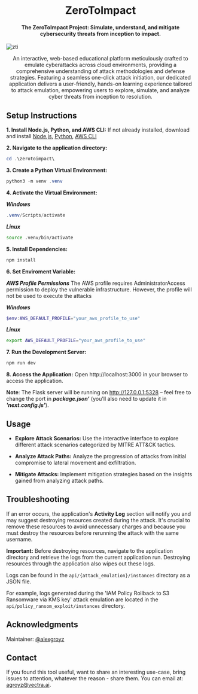 <h1 align="center">
    ZeroToImpact
</h1>
<h4 align="center">The <b>ZeroToImpact</b> Project: Simulate, understand, and mitigate cybersecurity threats from inception to impact.
</h4>

![zti](https://github.com/agroyz/zerotoimpact/assets/140458593/f66a6390-8ce1-4bce-9e56-e2f3f4d906db)

<p align="center">
An interactive, web-based educational platform meticulously crafted to emulate cyberattacks across cloud environments, providing a comprehensive understanding of attack methodologies and defense strategies. Featuring a seamless one-click attack initiation, our dedicated application delivers a user-friendly, hands-on learning experience tailored to attack emulation, empowering users to explore, simulate, and analyze cyber threats from inception to resolution.
</p>


## Setup Instructions
**1. Install Node.js, Python, and AWS CLI:** If not already installed, download and install [Node.js](https://nodejs.org/en/download), [Python](https://www.python.org/downloads/), [AWS CLI](https://docs.aws.amazon.com/cli/latest/userguide/getting-started-install.html)

**2. Navigate to the application directory:**
```powershell
cd .\zerotoimpact\
```

**3. Create a Python Virtual Environment:**

```powershell
python3 -m venv .venv
```
**4. Activate the Virtual Environment:**

***Windows***
```powershell
.venv/Scripts/activate
```
***Linux***
```bash
source .venv/bin/activate
```

**5. Install Dependencies:**

```bash
npm install
```
**6. Set Enviroment Variable:**

***AWS Profile Permissions***
The AWS profile requires AdministratorAccess permission to deploy the vulnerable infrastructure. However, the profile will not be used to execute the attacks 

***Windows***
```powershell
$env:AWS_DEFAULT_PROFILE="your_aws_profile_to_use"
```
***Linux***
```bash
export AWS_DEFAULT_PROFILE="your_aws_profile_to_use"
```

**7. Run the Development Server:**

```bash
npm run dev
```

**8. Access the Application:** Open http://localhost:3000 in your browser to access the application.

**Note**: The Flask server will be running on http://127.0.0.1:5328 – feel free to change the port in ***package.json'*** (you'll also need to update it in ***'next.config.js'***).


## Usage
- **Explore Attack Scenarios:** Use the interactive interface to explore different attack scenarios categorized by MITRE ATT&CK tactics.

- **Analyze Attack Paths:** Analyze the progression of attacks from initial compromise to lateral movement and exfiltration.

- **Mitigate Attacks:** Implement mitigation strategies based on the insights gained from analyzing attack paths.


## Troubleshooting

If an error occurs, the application's **Activity Log** section will notify you and may suggest destroying resources created during the attack. It's crucial to remove these resources to avoid unnecessary charges and because you must destroy the resources before rerunning the attack with the same username.

**Important:** Before destroying resources, navigate to the application directory and retrieve the logs from the current application run. Destroying resources through the application also wipes out these logs.

Logs can be found in the `api/{attack_emulation}/instances` directory as a JSON file. 

For example, logs generated during the 'IAM Policy Rollback to S3 Ransomware via KMS key' attack emulation are located in the `api/policy_ransom_exploit/instances` directory.


## Acknowledgments

Maintainer: [@alexgroyz](https://twitter.com/nightmareJs)

## Contact
If you found this tool useful, want to share an interesting use-case, bring issues to attention, whatever the reason - share them. You can email at: agroyz@vectra.ai.

